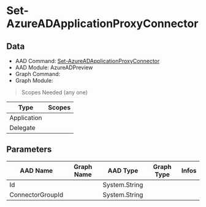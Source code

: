 # Set-AzureADApplicationProxyConnector

> 

## Data

+ AAD Command: [Set-AzureADApplicationProxyConnector](https://docs.microsoft.com/en-us/powershell/module/AzureADPreview/Set-AzureADApplicationProxyConnector)
+ AAD Module: AzureADPreview
+ Graph Command: []()
+ Graph Module: 

> Scopes Needed (any one)

|Type|Scopes|
|---|---|
|Application||
|Delegate||

## Parameters

|AAD Name|Graph Name|AAD Type|Graph Type|Infos|
|---|---|---|---|---|
|Id||System.String|||
|ConnectorGroupId||System.String|||

